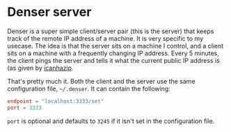 # Denser server

Denser is a super simple client/server pair (this is the server) that keeps
track of the remote IP address of a machine. It is very specific to my
usecase. The idea is that the server sits on a machine I control, and a client
sits on a machine with a frequently changing IP address. Every 5 minutes, the
client pings the server and tells it what the current public IP address is (as
given by [icanhazip](http://icanhazip.com/).

That's pretty much it. Both the client and the server use the same configuration
file, `~/.denser`. It can contain the following:

```toml
endpoint = "localhost:3333/set"
port = 3333
```

`port` is optional and defaults to `3245` if it isn't set in the configuration file.
